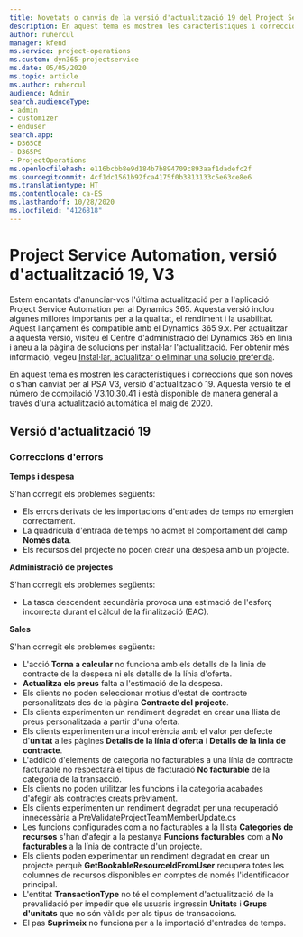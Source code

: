 ```yaml
---
title: Novetats o canvis de la versió d'actualització 19 del Project Service Automation, V3
description: En aquest tema es mostren les característiques i correccions disponibles al Project Service Automation V3, versió d'actualització 19.
author: ruhercul
manager: kfend
ms.service: project-operations
ms.custom: dyn365-projectservice
ms.date: 05/05/2020
ms.topic: article
ms.author: ruhercul
audience: Admin
search.audienceType:
- admin
- customizer
- enduser
search.app:
- D365CE
- D365PS
- ProjectOperations
ms.openlocfilehash: e116bcbb8e9d184b7b894709c893aaf1dadefc2f
ms.sourcegitcommit: 4cf1dc1561b92fca4175f0b3813133c5e63ce8e6
ms.translationtype: HT
ms.contentlocale: ca-ES
ms.lasthandoff: 10/28/2020
ms.locfileid: "4126818"
---
```

# <a name="project-service-automation-update-release-19-v3"></a>Project Service Automation, versió d'actualització 19, V3

Estem encantats d'anunciar-vos l'última actualització per a l'aplicació Project Service Automation per al Dynamics 365. Aquesta versió inclou algunes millores importants per a la qualitat, el rendiment i la usabilitat. Aquest llançament és compatible amb el Dynamics 365 9.x. Per actualitzar a aquesta versió, visiteu el Centre d'administració del Dynamics 365 en línia i aneu a la pàgina de solucions per instal·lar l'actualització. Per obtenir més informació, vegeu [Instal·lar, actualitzar o eliminar una solució preferida](https://docs.microsoft.com/power-platform/admin/install-remove-preferred-solution).

En aquest tema es mostren les característiques i correccions que són noves o s'han canviat per al PSA V3, versió d'actualització 19. Aquesta versió té el número de compilació V3.10.30.41 i està disponible de manera general a través d'una actualització automàtica el maig de 2020.

## <a name="update-release-19"></a>Versió d'actualització 19

### <a name="bug-fixes"></a>Correccions d'errors

**Temps i despesa**

S'han corregit els problemes següents: 

- Els errors derivats de les importacions d'entrades de temps no emergien correctament.
- La quadrícula d'entrada de temps no admet el comportament del camp **Només data**.
- Els recursos del projecte no poden crear una despesa amb un projecte.

**Administració de projectes**

S'han corregit els problemes següents: 

-  La tasca descendent secundària provoca una estimació de l'esforç incorrecta durant el càlcul de la finalització (EAC).

**Sales**

S'han corregit els problemes següents: 

- L'acció **Torna a calcular** no funciona amb els detalls de la línia de contracte de la despesa ni els detalls de la línia d'oferta.
- **Actualitza els preus** falta a l'estimació de la despesa.
-  Els clients no poden seleccionar motius d'estat de contracte personalitzats des de la pàgina **Contracte del projecte**.
- Els clients experimenten un rendiment degradat en crear una llista de preus personalitzada a partir d'una oferta.
- Els clients experimenten una incoherència amb el valor per defecte d'**unitat** a les pàgines **Detalls de la línia d'oferta** i **Detalls de la línia de contracte**.
- L'addició d'elements de categoria no facturables a una línia de contracte facturable no respectarà el tipus de facturació **No facturable** de la categoria de la transacció.
- Els clients no poden utilitzar les funcions i la categoria acabades d'afegir als contractes creats prèviament.
- Els clients experimenten un rendiment degradat per una recuperació innecessària a PreValidateProjectTeamMemberUpdate.cs
- Les funcions configurades com a no facturables a la llista **Categories de recursos** s'han d'afegir a la pestanya **Funcions facturables** com a **No facturables** a la línia de contracte d'un projecte.
- Els clients poden experimentar un rendiment degradat en crear un projecte perquè **GetBookableResourceIdFromUser** recupera totes les columnes de recursos disponibles en comptes de només l'identificador principal.
- L'entitat **TransactionType** no té el complement d'actualització de la prevalidació per impedir que els usuaris ingressin **Unitats** i **Grups d'unitats** que no són vàlids per als tipus de transaccions.
- El pas **Suprimeix** no funciona per a la importació d'entrades de temps.
